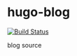 # hugo-blog

[![Build Status](https://travis-ci.org/KayneWang/hugo-blog.svg?branch=master)](https://travis-ci.org/KayneWang/hugo-blog)

blog source